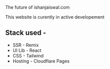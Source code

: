 The future of ishanjaiswal.com

This website is curently in active developement

## Stack used -

- SSR - Remix
- UI Lib - React
- CSS - Tailwind
- Hosting - Cloudflare Pages
